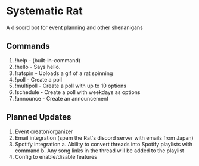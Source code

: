 # Systematic Rat
 A discord bot for event planning and other shenanigans
 
## Commands
 1. !help - (built-in-command)
 2. !hello - Says hello.
 3. !ratspin - Uploads a gif of a rat spinning
 4. !poll - Create a poll
 5. !multipoll - Create a poll with up to 10 options
 6. !schedule - Create a poll with weekdays as options
 7. !announce - Create an announcement
 
## Planned Updates
 1. Event creator/organizer
 2. Email integration (spam the Rat's discord server with emails from Japan)
 3. Spotify integration
  a. Ability to convert threads into Spotify playlists with command
  b. Any song links in the thread will be added to the playlist
 4. Config to enable/disable features

